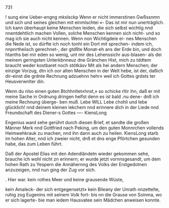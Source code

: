 731

! sung eine Ueber-engng mkslsckp Wenn er nicht immerstinen
Gwßssnmn und sich und seines gleichen mit einmlschtei «-
Das ist mir nun unerträglich. Ich kann überhaupt keine
Menschen leiden, die sich selbst wichtig nnd nnentdehtlich
machen Vollen, solche Menschen kennen sich nicht- und so
mag ich sie auch nicht kennen. Wenn non Wichtigdeie ei-
nes Menschen die Nede ist, so dürfte ich noch tonhl ein
Dort mit sprechen- indem ich, nnpnrtheiisch gerechnet-, der
gtdßte Monat-eh ans der Erde bin, und doch htanths bei
mir eden so wenig, unt mir des Lehenssichr aus-blasen-
als dei meinem geringsten Unterkbnneuz dne Gränchen Hist,
mich zu tddtem braucht weder kostbaret noch stötkäsv Mit
als hei andern Menschen; der einzige Vorzug, dtn ich oor
alten Menschen in der Welt hebe, ist der, daßich dir-einst
die grdnte Rechnung adzuehnn hehr« weil ich Gottes grdsts
ter Heusverwnlter din.

Wenn du nlso einen guten Btchhnltet«hnst,» so schicke rltir
ihn, daß er mit meine Sache in Ordnung dringen helfst
denn es ist bald .nu dene- dnß ich meine Rechnung überge-
ben muß. Lebe WILL Lebe chohli und lebe glücklich! nnd
deinem kleinen lekchem nnd erinnere dich in der Liede nnd
Freundschaft des Diener-s Gottes —- KiensLong

Engenius ward sehe gerührt durch diesen Brief, et
sandte die großen Männer Merk nnd Gottfried nach
Peking, um den guten Monnrchen vollends Heimwehkrauk
zu machen, nnd ihn dann auch zu heilen. KiensLong
starb im hohen Alter, nnd ich zweier nicht, dnß et dns enge
Pförtchen gesunden habe, das zum Leben führt.

Daß der Apostel Elias mit den Adendländetn wieder
gekommen sehe, brauche ich wohl nicht zn erinnern; er wurde
jetzt vornnsgesandt, um dem hohen Rath zu Yespern die
Annähernng des Volks der Erstgedotnen anzuzeigen, nnd
nun ging der Zug vor sich.

. Hier war. kein rothes Meer und keine grausende Wüste,

kein Amaleck- der sich entgegensetzt» kein Bileany der
Unrath nnzettelte, ruhig zog Eugenins mit seinem Volk
fort- bis nn die Grause von Soinma, wo er sich lagerte-
bie man iedem Hausvatee sein Mädchen anweisen konnte.

